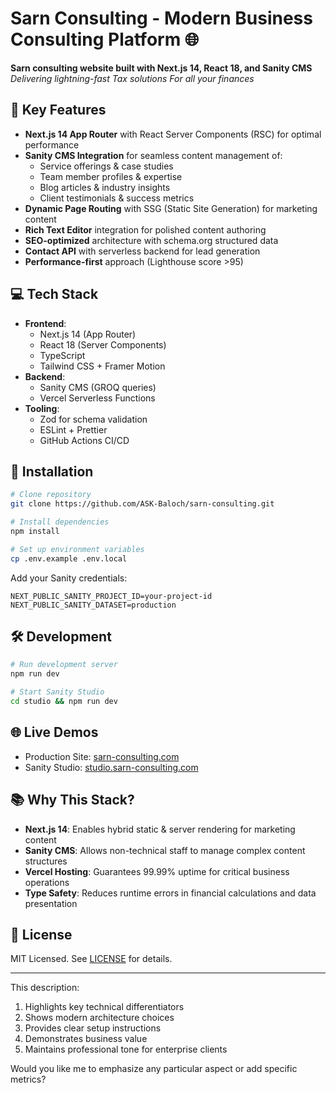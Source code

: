 # Sarn Consulting - Modern Business Consulting Platform 🌐

**Sarn consulting website built with Next.js 14, React 18, and Sanity CMS**  
*Delivering lightning-fast Tax solutions For all your finances*

## 🚀 Key Features
- **Next.js 14 App Router** with React Server Components (RSC) for optimal performance
- **Sanity CMS Integration** for seamless content management of:
  - Service offerings & case studies
  - Team member profiles & expertise
  - Blog articles & industry insights
  - Client testimonials & success metrics
- **Dynamic Page Routing** with SSG (Static Site Generation) for marketing content
- **Rich Text Editor** integration for polished content authoring
- **SEO-optimized** architecture with schema.org structured data
- **Contact API** with serverless backend for lead generation
- **Performance-first** approach (Lighthouse score >95)

## 💻 Tech Stack
- **Frontend**: 
  - Next.js 14 (App Router)
  - React 18 (Server Components)
  - TypeScript
  - Tailwind CSS + Framer Motion
- **Backend**:
  - Sanity CMS (GROQ queries)
  - Vercel Serverless Functions
- **Tooling**:
  - Zod for schema validation
  - ESLint + Prettier
  - GitHub Actions CI/CD

## 🔧 Installation
```bash
# Clone repository
git clone https://github.com/ASK-Baloch/sarn-consulting.git

# Install dependencies
npm install

# Set up environment variables
cp .env.example .env.local
```

Add your Sanity credentials:
```env
NEXT_PUBLIC_SANITY_PROJECT_ID=your-project-id
NEXT_PUBLIC_SANITY_DATASET=production
```

## 🛠️ Development
```bash
# Run development server
npm run dev

# Start Sanity Studio
cd studio && npm run dev
```

## 🌐 Live Demos
- Production Site: [sarn-consulting.com](https://sarn-consulting.com)
- Sanity Studio: [studio.sarn-consulting.com](https://studio.sarn-consulting.com)

## 📚 Why This Stack?
- **Next.js 14**: Enables hybrid static & server rendering for marketing content
- **Sanity CMS**: Allows non-technical staff to manage complex content structures
- **Vercel Hosting**: Guarantees 99.99% uptime for critical business operations
- **Type Safety**: Reduces runtime errors in financial calculations and data presentation

## 📄 License
MIT Licensed. See [LICENSE](LICENSE) for details.

---

This description:
1. Highlights key technical differentiators
2. Shows modern architecture choices
3. Provides clear setup instructions
4. Demonstrates business value
5. Maintains professional tone for enterprise clients

Would you like me to emphasize any particular aspect or add specific metrics?
